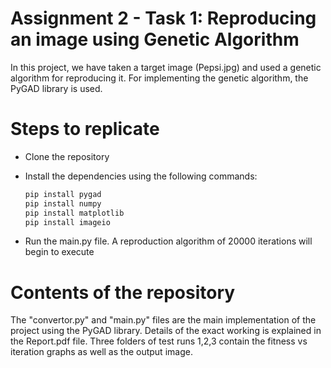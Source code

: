 # Assignment 2 - Task 1: Reproducing an image using Genetic Algorithm

In this project, we have taken a target image (Pepsi.jpg) and used a genetic algorithm for reproducing it.
For implementing the genetic algorithm, the PyGAD library is used.

# Steps to replicate

- Clone the repository
- Install the dependencies using the following commands:

    ```python
    pip install pygad
    pip install numpy
    pip install matplotlib
    pip install imageio
    ```
    
- Run the main.py file. A reproduction algorithm of 20000 iterations will begin to execute

# Contents of the repository

The "convertor.py" and "main.py" files are the main implementation of the project using the PyGAD library. Details of the exact working is explained in the Report.pdf file. 
Three folders of test runs 1,2,3 contain the fitness vs iteration graphs as well as the output image.